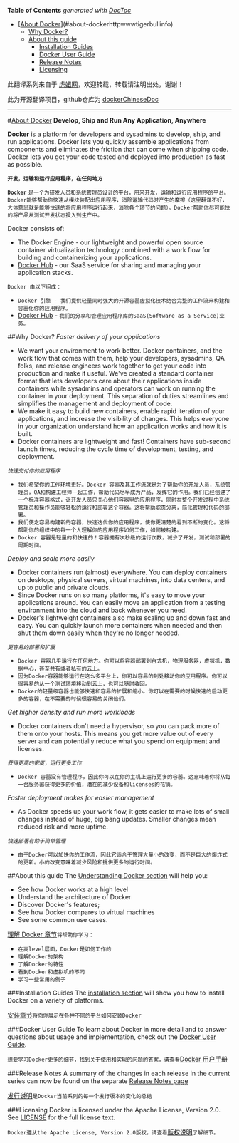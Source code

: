 <!-- START doctoc generated TOC please keep comment here to allow auto update -->
<!-- DON'T EDIT THIS SECTION, INSTEAD RE-RUN doctoc TO UPDATE -->
**Table of Contents**  *generated with [DocToc](https://github.com/thlorenz/doctoc)*

- [[About Docker](http://www.tigerbull.info/)](#about-dockerhttpwwwtigerbullinfo)
  - [Why Docker?](#why-docker)
  - [About this guide](#about-this-guide)
    - [Installation Guides](#installation-guides)
    - [Docker User Guide](#docker-user-guide)
    - [Release Notes](#release-notes)
    - [Licensing](#licensing)

<!-- END doctoc generated TOC please keep comment here to allow auto update -->

此翻译系列来自于 [虎妞网](http://www.tigerbull.info)，欢迎转载，转载请注明出处，谢谢！

此为开源翻译项目，github仓库为 [dockerChineseDoc](https://github.com/xiaozi0lei/dockerChineseDoc)

***

#[About Docker](http://www.tigerbull.info/)
**Develop, Ship and Run Any Application, Anywhere**

**Docker** is a platform for developers and sysadmins to develop, ship, and run applications. Docker lets you quickly assemble applications from components and eliminates the friction that can come when shipping code. Docker lets you get your code tested and deployed into production as fast as possible.

**`开发，运输和运行应用程序，在任何地方`**

**`Docker`** `是一个为研发人员和系统管理员设计的平台，用来开发，运输和运行应用程序的平台。Docker能够帮助你快速从模块装配出应用程序，消除运输代码时产生的摩擦（这里翻译不好，大体意思就是能够快速的将应用程序运行起来，消除各个环节的问题）。Docker帮助你尽可能快的将产品从测试开发状态投入到生产中。`

Docker consists of:

* The Docker Engine - our lightweight and powerful open source container virtualization technology combined with a work flow for building and containerizing your applications.
* [Docker Hub](https://hub.docker.com/) - our SaaS service for sharing and managing your application stacks.

`Docker 由以下组成：`

* `Docker 引擎 - 我们提供轻量同时强大的开源容器虚拟化技术结合完整的工作流来构建和容器化你的应用程序。`
* [Docker Hub](https://hub.docker.com/) - `我们的分享和管理应用程序库的SaaS(Software as a Service)业务。`


##Why Docker?
*Faster delivery of your applications*

* We want your environment to work better. Docker containers, and the work flow that comes with them, help your developers, sysadmins, QA folks, and release engineers work together to get your code into production and make it useful. We've created a standard container format that lets developers care about their applications inside containers while sysadmins and operators can work on running the container in your deployment. This separation of duties streamlines and simplifies the management and deployment of code.
* We make it easy to build new containers, enable rapid iteration of your applications, and increase the visibility of changes. This helps everyone in your organization understand how an application works and how it is built.
* Docker containers are lightweight and fast! Containers have sub-second launch times, reducing the cycle time of development, testing, and deployment.

*`快速交付你的应用程序`*

* `我们希望你的工作环境更好。Docker 容器及其工作流就是为了帮助你的开发人员，系统管理员，QA和构建工程师一起工作，帮助代码尽早成为产品，发挥它的作用。我们已经创建了一个标准容器格式，让开发人员只关心他们容器里的应用程序，同时在整个开发过程中系统管理员和操作员能够轻松的运行和部署这个容器。这将帮助职责分离，简化管理和代码的部署。`
* `我们使之容易构建新的容器，快速迭代你的应用程序，使你更清楚的看到不断的变化。这将帮助你的组织中的每一个人理解你的应用程序如何工作，如何被构建。`
* `Docker 容器是轻量的和快速的！容器拥有次秒级的运行次数，减少了开发，测试和部署的周期时间。`


*Deploy and scale more easily*

* Docker containers run (almost) everywhere. You can deploy containers on desktops, physical servers, virtual machines, into data centers, and up to public and private clouds.
* Since Docker runs on so many platforms, it's easy to move your applications around. You can easily move an application from a testing environment into the cloud and back whenever you need.
* Docker's lightweight containers also make scaling up and down fast and easy. You can quickly launch more containers when needed and then shut them down easily when they're no longer needed.

*`更容易的部署和扩展`*

* `Docker 容器几乎运行在任何地方。你可以将容器部署到台式机，物理服务器，虚拟机，数据中心，甚至共有或者私有的云上。`
* `因为Docker容器能够运行在这么多平台上，你可以容易的到处移动你的应用程序。你可以很容易的从一个测试环境移动到云上，也可以随时收回。`
* `Docker的轻量级容器也能够快速和容易的扩展和缩小。你可以在需要的时候快速的启动更多的容器，在不需要的时候很容易的关闭他们。`

*Get higher density and run more workloads*

* Docker containers don't need a hypervisor, so you can pack more of them onto your hosts. This means you get more value out of every server and can potentially reduce what you spend on equipment and licenses.

*`获得更高的密度，运行更多工作`*

* `Docker 容器没有管理程序，因此你可以在你的主机上运行更多的容器。这意味着你将从每一台服务器获得更多的价值，潜在的减少设备和licenses的花销。`

*Faster deployment makes for easier management*

* As Docker speeds up your work flow, it gets easier to make lots of small changes instead of huge, big bang updates. Smaller changes mean reduced risk and more uptime.

*`快速部署有助于简单管理`*

* `由于Docker可以加快你的工作流，因此它适合于管理大量小的改变，而不是巨大的爆炸式的更新。小的改变意味着减少风险和提供更多的运行时间。`

##About this guide
The [Understanding Docker section](http://docs.docker.com/introduction/understanding-docker/) will help you:

* See how Docker works at a high level
* Understand the architecture of Docker
* Discover Docker's features;
* See how Docker compares to virtual machines
* See some common use cases.

[理解 Docker 章节](http://www.tigerbull.info/articles/106-20150317-dockerzhong-wen-fan-yi-xi-lie-2-li-jie-docker)`将帮助你学习：`

* `在高level层面，Docker是如何工作的`
* `理解Docker的架构`
* `了解Docker的特性`
* `看到Docker和虚拟机的不同`
* `学习一些常用的例子`

###Installation Guides
The [installation section](http://docs.docker.com/installation/#installation) will show you how to install Docker on a variety of platforms.

[安装章节]()`将向你展示在各种不同的平台如何安装Docker`

###Docker User Guide
To learn about Docker in more detail and to answer questions about usage and implementation, check out the [Docker User Guide](http://docs.docker.com/userguide/).

`想要学习Docker更多的细节，找到关于使用和实现的问题的答案，请查看`[Docker 用户手册]()

###Release Notes
A summary of the changes in each release in the current series can now be found on the separate [Release Notes page](http://docs.docker.com/release-notes/)

[发行说明](https://docs.docker.com/release-notes/)`是Docker当前系列的每一个发行版本的变化的总结`

###Licensing
Docker is licensed under the Apache License, Version 2.0. See [LICENSE](https://github.com/docker/docker/blob/master/LICENSE) for the full license text.

`Docker遵从the Apache License, Version 2.0版权，请查看`[版权说明](https://github.com/docker/docker/blob/master/LICENSE)`了解细节。`